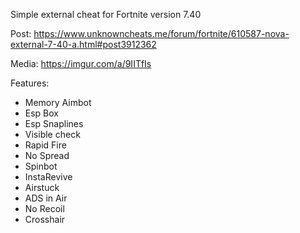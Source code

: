 Simple external cheat for Fortnite version 7.40

Post:
https://www.unknowncheats.me/forum/fortnite/610587-nova-external-7-40-a.html#post3912362

Media:
https://imgur.com/a/9IITfIs

Features:
- Memory Aimbot
- Esp Box
- Esp Snaplines
- Visible check
- Rapid Fire
- No Spread
- Spinbot
- InstaRevive
- Airstuck
- ADS in Air
- No Recoil
- Crosshair

